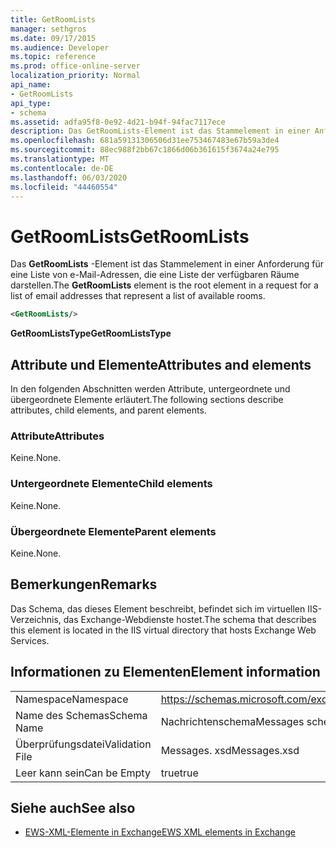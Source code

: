 ```yaml
---
title: GetRoomLists
manager: sethgros
ms.date: 09/17/2015
ms.audience: Developer
ms.topic: reference
ms.prod: office-online-server
localization_priority: Normal
api_name:
- GetRoomLists
api_type:
- schema
ms.assetid: adfa95f8-0e92-4d21-b94f-94fac7117ece
description: Das GetRoomLists-Element ist das Stammelement in einer Anforderung für eine Liste von e-Mail-Adressen, die eine Liste der verfügbaren Räume darstellen.
ms.openlocfilehash: 681a59131306506d31ee753467483e67b59a3de4
ms.sourcegitcommit: 88ec988f2bb67c1866d06b361615f3674a24e795
ms.translationtype: MT
ms.contentlocale: de-DE
ms.lasthandoff: 06/03/2020
ms.locfileid: "44460554"
---
```

# <a name="getroomlists"></a><span data-ttu-id="d20ac-103">GetRoomLists</span><span class="sxs-lookup"><span data-stu-id="d20ac-103">GetRoomLists</span></span>

<span data-ttu-id="d20ac-104">Das **GetRoomLists** -Element ist das Stammelement in einer Anforderung für eine Liste von e-Mail-Adressen, die eine Liste der verfügbaren Räume darstellen.</span><span class="sxs-lookup"><span data-stu-id="d20ac-104">The **GetRoomLists** element is the root element in a request for a list of email addresses that represent a list of available rooms.</span></span> 
  
```XML
<GetRoomLists/>
```

 <span data-ttu-id="d20ac-105">**GetRoomListsType**</span><span class="sxs-lookup"><span data-stu-id="d20ac-105">**GetRoomListsType**</span></span>
## <a name="attributes-and-elements"></a><span data-ttu-id="d20ac-106">Attribute und Elemente</span><span class="sxs-lookup"><span data-stu-id="d20ac-106">Attributes and elements</span></span>

<span data-ttu-id="d20ac-107">In den folgenden Abschnitten werden Attribute, untergeordnete und übergeordnete Elemente erläutert.</span><span class="sxs-lookup"><span data-stu-id="d20ac-107">The following sections describe attributes, child elements, and parent elements.</span></span>
  
### <a name="attributes"></a><span data-ttu-id="d20ac-108">Attribute</span><span class="sxs-lookup"><span data-stu-id="d20ac-108">Attributes</span></span>

<span data-ttu-id="d20ac-109">Keine.</span><span class="sxs-lookup"><span data-stu-id="d20ac-109">None.</span></span>
  
### <a name="child-elements"></a><span data-ttu-id="d20ac-110">Untergeordnete Elemente</span><span class="sxs-lookup"><span data-stu-id="d20ac-110">Child elements</span></span>

<span data-ttu-id="d20ac-111">Keine.</span><span class="sxs-lookup"><span data-stu-id="d20ac-111">None.</span></span>
  
### <a name="parent-elements"></a><span data-ttu-id="d20ac-112">Übergeordnete Elemente</span><span class="sxs-lookup"><span data-stu-id="d20ac-112">Parent elements</span></span>

<span data-ttu-id="d20ac-113">Keine.</span><span class="sxs-lookup"><span data-stu-id="d20ac-113">None.</span></span>
  
## <a name="remarks"></a><span data-ttu-id="d20ac-114">Bemerkungen</span><span class="sxs-lookup"><span data-stu-id="d20ac-114">Remarks</span></span>

<span data-ttu-id="d20ac-115">Das Schema, das dieses Element beschreibt, befindet sich im virtuellen IIS-Verzeichnis, das Exchange-Webdienste hostet.</span><span class="sxs-lookup"><span data-stu-id="d20ac-115">The schema that describes this element is located in the IIS virtual directory that hosts Exchange Web Services.</span></span>
  
## <a name="element-information"></a><span data-ttu-id="d20ac-116">Informationen zu Elementen</span><span class="sxs-lookup"><span data-stu-id="d20ac-116">Element information</span></span>

|||
|:-----|:-----|
|<span data-ttu-id="d20ac-117">Namespace</span><span class="sxs-lookup"><span data-stu-id="d20ac-117">Namespace</span></span>  <br/> |https://schemas.microsoft.com/exchange/services/2006/messages  <br/> |
|<span data-ttu-id="d20ac-118">Name des Schemas</span><span class="sxs-lookup"><span data-stu-id="d20ac-118">Schema Name</span></span>  <br/> |<span data-ttu-id="d20ac-119">Nachrichtenschema</span><span class="sxs-lookup"><span data-stu-id="d20ac-119">Messages schema</span></span>  <br/> |
|<span data-ttu-id="d20ac-120">Überprüfungsdatei</span><span class="sxs-lookup"><span data-stu-id="d20ac-120">Validation File</span></span>  <br/> |<span data-ttu-id="d20ac-121">Messages. xsd</span><span class="sxs-lookup"><span data-stu-id="d20ac-121">Messages.xsd</span></span>  <br/> |
|<span data-ttu-id="d20ac-122">Leer kann sein</span><span class="sxs-lookup"><span data-stu-id="d20ac-122">Can be Empty</span></span>  <br/> |<span data-ttu-id="d20ac-123">true</span><span class="sxs-lookup"><span data-stu-id="d20ac-123">true</span></span>  <br/> |
   
## <a name="see-also"></a><span data-ttu-id="d20ac-124">Siehe auch</span><span class="sxs-lookup"><span data-stu-id="d20ac-124">See also</span></span>



- [<span data-ttu-id="d20ac-125">EWS-XML-Elemente in Exchange</span><span class="sxs-lookup"><span data-stu-id="d20ac-125">EWS XML elements in Exchange</span></span>](ews-xml-elements-in-exchange.md)

